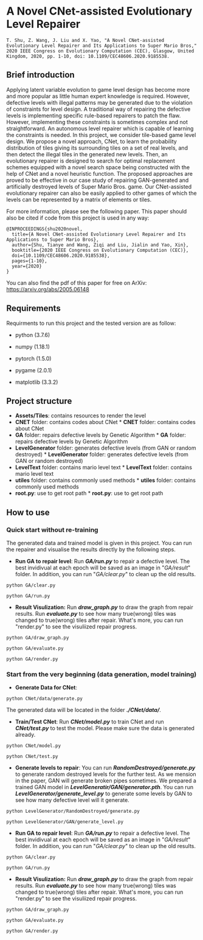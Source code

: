 # A Novel CNet-assisted Evolutionary Level Repairer  
```T. Shu, Z. Wang, J. Liu and X. Yao, "A Novel CNet-assisted Evolutionary Level Repairer and Its Applications to Super Mario Bros," 2020 IEEE Congress on Evolutionary Computation (CEC), Glasgow, United Kingdom, 2020, pp. 1-10, doi: 10.1109/CEC48606.2020.9185538.```

## Brief introduction
Applying latent variable evolution to game level design has become more and more popular as little human expert knowledge is required. However, defective levels with illegal patterns may be generated due to the violation of constraints for level design. A traditional way of repairing the defective levels is implementing specific rule-based repairers to patch the flaw. However, implementing these constraints is sometimes complex and not straightforward. An autonomous level repairer which is capable of learning the constraints is needed. In this project, we consider tile-based game level design. We propose a novel approach, CNet, to learn the probability distribution of tiles giving its surrounding tiles on a set of real levels, and then detect the illegal tiles in the generated new levels. Then, an evolutionary repairer is designed to search for optimal replacement schemes equipped with a novel search space being constructed with the help of CNet and a novel heuristic function. The proposed approaches are proved to be effective in our case study of repairing GAN-generated and artificially destroyed levels of Super Mario Bros. game. Our CNet-assisted evolutionary repairer can also be easily applied to other games of which the levels can be represented by a matrix of elements or tiles.  

For more information, please see the following paper. This paper should also be cited if code from this project is used in any way:

```
@INPROCEEDINGS{shu2020novel,
  title={A Novel CNet-assisted Evolutionary Level Repairer and Its Applications to Super Mario Bros},
  author={Shu, Tianye and Wang, Ziqi and Liu, Jialin and Yao, Xin},
  booktitle={2020 IEEE Congress on Evolutionary Computation (CEC)}, 
  doi={10.1109/CEC48606.2020.9185538},
  pages={1-10},
  year={2020}
}
```

You can also find the pdf of this paper for free on ArXiv: https://arxiv.org/abs/2005.06148

## Requirements

Requirments to run this project and the tested version are as follow:

* python (3.7.6)

* numpy (1.18.1)

* pytorch (1.5.0)

* pygame (2.0.1)

* matplotlib (3.3.2)


## Project structure
* **Assets/Tiles**: contains resources to render the level
* **CNET** folder: contains codes about CNet	* **CNET** folder: contains codes about CNet
* **GA** folder: repairs defective levels by Genetic Algorithm	* **GA** folder: repairs defective levels by Genetic Algorithm
* **LevelGenerator** folder: generates defective levels (from GAN or random destroyed)	* **LevelGenerator** folder: generates defective levels (from GAN or random destroyed)
* **LevelText** folder: contains mario level text  	* **LevelText** folder: contains mario level text  
* **utiles** folder: contains commonly used methods	* **utiles** folder: contains commonly used methods
* **root.py**: use to get root path	* **root.py**: use to get root path

## How to use
### Quick start without re-training
The generated data and trained model is given in this project. You can run the repairer and visualise the results directly by the following steps.
* **Run GA to repair level**: Run ***GA/run.py*** to repair a defective level. The best invidivual at each epoch will be saved as an image in "*GA/result*" folder. In addition, you can run "*GA/clear.py*" to clean up the old results.

```python GA/clear.py```

```python GA/run.py```

* **Result Visulization:** Run ***draw_graph.py*** to draw the graph from repair results. Run ***evaluate.py*** to see how many true(wrong) tiles was changed to true(wrong) tiles after repair. What's more, you can run "render.py" to see the visuliized repair progress.

```python GA/draw_graph.py```

```python GA/evaluate.py```

```python GA/render.py```

### Start from the very beginning (data generation, model training)
* **Generate Data for CNet**: 

```python CNet/data/generate.py```

The generated data will be located in the folder ***./CNet/data/***.

* **Train/Test CNet**: Run ***CNet/model.py*** to train CNet and run ***CNet/test.py*** to test the model. Please make sure the data is generated already.

```python CNet/model.py```

```python CNet/test.py```

* **Generate levels to repair**: You can run ***RandomDestroyed/generate.py*** to generate random destroyed levels for the further test. As we mension in the paper, GAN will generate broken pipes sometimes. We prepared a trained GAN model in ***LevelGeneratir/GAN/generator.pth***. You can run ***LevelGenerator/generate_level.py*** to generate some levels by GAN to see how many defective level will it generate.  

```python LevelGenerator/RandomDestroyed/generate.py```

```python LevelGenerator/GAN/generate_level.py```

* **Run GA to repair level**: Run ***GA/run.py*** to repair a defective level. The best invidivual at each epoch will be saved as an image in "*GA/result*" folder. In addition, you can run "*GA/clear.py*" to clean up the old results.

```python GA/clear.py```

```python GA/run.py```

* **Result Visulization:** Run ***draw_graph.py*** to draw the graph from repair results. Run ***evaluate.py*** to see how many true(wrong) tiles was changed to true(wrong) tiles after repair. What's more, you can run "render.py" to see the visuliized repair progress.

```python GA/draw_graph.py```

```python GA/evaluate.py```

```python GA/render.py```



